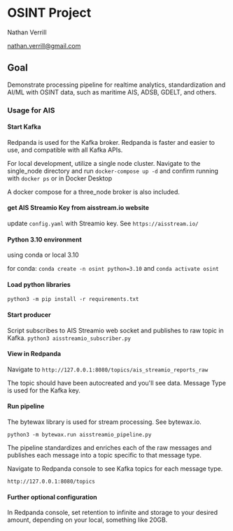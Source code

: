 # OSINT Project

Nathan Verrill

nathan.verrill@gmail.com

## Goal

Demonstrate processing pipeline for realtime analytics, standardization and AI/ML with OSINT data, such as maritime AIS, ADSB, GDELT, and others.

### Usage for AIS

#### Start Kafka

Redpanda is used for the Kafka broker. Redpanda is faster and easier to use, and compatible with all Kafka APIs.

For local development, utilize a single node cluster. Navigate to the single_node directory and run `docker-compose up -d` and confirm running with `docker ps` or in Docker Desktop

A docker compose for a three_node broker is also included.

#### get AIS Streamio Key from aisstream.io website

update `config.yaml` with Streamio key. See `https://aisstream.io/`

#### Python 3.10 environment

using conda or local 3.10

for conda: `conda create -n osint python=3.10` and `conda activate osint`

#### Load python libraries

`python3 -m pip install -r requirements.txt`

#### Start producer

Script subscribes to AIS Streamio web socket and publishes to raw topic in Kafka.
`python3 aisstreamio_subscriber.py`

#### View in Redpanda

Navigate to `http://127.0.0.1:8080/topics/ais_streamio_reports_raw`

The topic should have been autocreated and you'll see data. Message Type is used for the Kafka key.

#### Run pipeline

The bytewax library is used for stream processing. See bytewax.io.

`python3 -m bytewax.run aisstreamio_pipeline.py`

The pipeline standardizes and enriches each of the raw messages and publishes each message into a topic specific to that message type.

Navigate to Redpanda console to see Kafka topics for each message type.

`http://127.0.0.1:8080/topics`

#### Further optional configuration

In Redpanda console, set retention to infinite and storage to your desired amount, depending on your local, something like 20GB.
